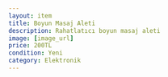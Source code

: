 ```yaml
---
layout: item
title: Boyun Masaj Aleti
description: Rahatlatıcı boyun masaj aleti
image: [image_url]
price: 200TL
condition: Yeni
category: Elektronik
---
```

